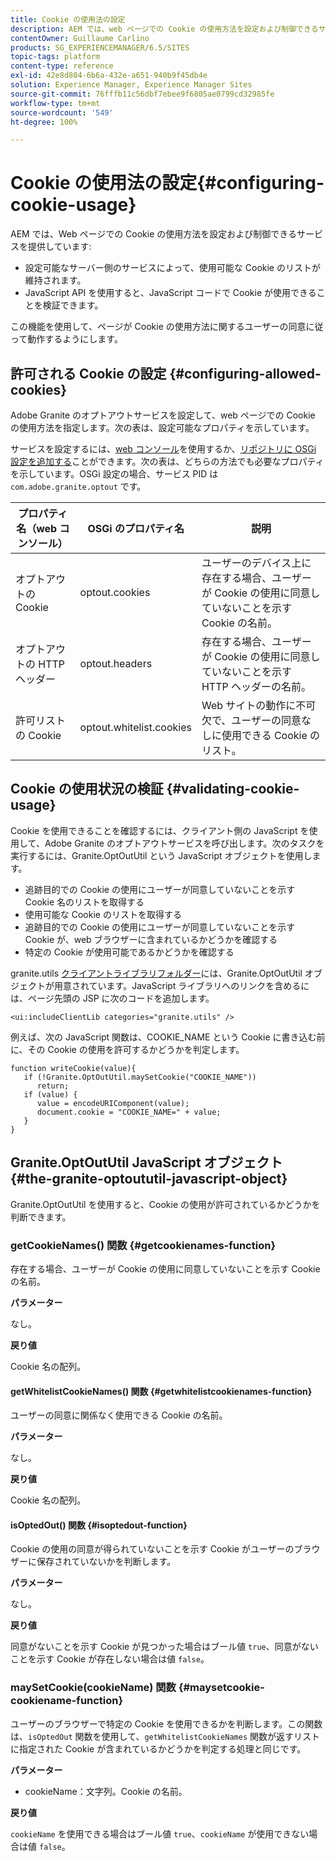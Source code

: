 ```yaml
---
title: Cookie の使用法の設定
description: AEM では、web ページでの Cookie の使用方法を設定および制御できるサービスが提供されています。
contentOwner: Guillaume Carlino
products: SG_EXPERIENCEMANAGER/6.5/SITES
topic-tags: platform
content-type: reference
exl-id: 42e8d804-6b6a-432e-a651-940b9f45db4e
solution: Experience Manager, Experience Manager Sites
source-git-commit: 76fffb11c56dbf7ebee9f6805ae0799cd32985fe
workflow-type: tm+mt
source-wordcount: '549'
ht-degree: 100%

---
```


# Cookie の使用法の設定{#configuring-cookie-usage}

AEM では、Web ページでの Cookie の使用方法を設定および制御できるサービスを提供しています:

* 設定可能なサーバー側のサービスによって、使用可能な Cookie のリストが維持されます。
* JavaScript API を使用すると、JavaScript コードで Cookie が使用できることを検証できます。

この機能を使用して、ページが Cookie の使用方法に関するユーザーの同意に従って動作するようにします。

## 許可される Cookie の設定 {#configuring-allowed-cookies}

Adobe Granite のオプトアウトサービスを設定して、web ページでの Cookie の使用方法を指定します。次の表は、設定可能なプロパティを示しています。

サービスを設定するには、[web コンソール](/help/sites-deploying/configuring-osgi.md#osgi-configuration-with-the-web-console)を使用するか、[リポジトリに OSGi 設定を追加する](/help/sites-deploying/configuring-osgi.md#adding-a-new-configuration-to-the-repository)ことができます。次の表は、どちらの方法でも必要なプロパティを示しています。OSGi 設定の場合、サービス PID は `com.adobe.granite.optout` です。

| プロパティ名（web コンソール） | OSGi のプロパティ名 | 説明 |
|---|---|---|
| オプトアウトの Cookie | optout.cookies | ユーザーのデバイス上に存在する場合、ユーザーが Cookie の使用に同意していないことを示す Cookie の名前。 |
| オプトアウトの HTTP ヘッダー | optout.headers | 存在する場合、ユーザーが Cookie の使用に同意していないことを示す HTTP ヘッダーの名前。 |
| 許可リストの Cookie | optout.whitelist.cookies | Web サイトの動作に不可欠で、ユーザーの同意なしに使用できる Cookie のリスト。 |

## Cookie の使用状況の検証 {#validating-cookie-usage}

Cookie を使用できることを確認するには、クライアント側の JavaScript を使用して、Adobe Granite のオプトアウトサービスを呼び出します。次のタスクを実行するには、Granite.OptOutUtil という JavaScript オブジェクトを使用します。

* 追跡目的での Cookie の使用にユーザーが同意していないことを示す Cookie 名のリストを取得する
* 使用可能な Cookie のリストを取得する
* 追跡目的での Cookie の使用にユーザーが同意していないことを示す Cookie が、web ブラウザーに含まれているかどうかを確認する
* 特定の Cookie が使用可能であるかどうかを確認する

granite.utils [クライアントライブラリフォルダー](/help/sites-developing/clientlibs.md#referencing-client-side-libraries)には、Granite.OptOutUtil オブジェクトが用意されています。JavaScript ライブラリへのリンクを含めるには、ページ先頭の JSP に次のコードを追加します。

`<ui:includeClientLib categories="granite.utils" />`

例えば、次の JavaScript 関数は、COOKIE_NAME という Cookie に書き込む前に、その Cookie の使用を許可するかどうかを判定します。

```
function writeCookie(value){
   if (!Granite.OptOutUtil.maySetCookie("COOKIE_NAME"))
      return;
   if (value) {
      value = encodeURIComponent(value);
      document.cookie = "COOKIE_NAME=" + value;
   }
}
```

## Granite.OptOutUtil JavaScript オブジェクト {#the-granite-optoututil-javascript-object}

Granite.OptOutUtil を使用すると、Cookie の使用が許可されているかどうかを判断できます。

### getCookieNames() 関数 {#getcookienames-function}

存在する場合、ユーザーが Cookie の使用に同意していないことを示す Cookie の名前。

**パラメーター**

なし。

**戻り値**

Cookie 名の配列。

#### getWhitelistCookieNames() 関数 {#getwhitelistcookienames-function}

ユーザーの同意に関係なく使用できる Cookie の名前。

**パラメーター**

なし。

**戻り値**

Cookie 名の配列。

#### isOptedOut() 関数 {#isoptedout-function}

Cookie の使用の同意が得られていないことを示す Cookie がユーザーのブラウザーに保存されていないかを判断します。

**パラメーター**

なし。

**戻り値**

同意がないことを示す Cookie が見つかった場合はブール値 `true`、同意がないことを示す Cookie が存在しない場合は値 `false`。

### maySetCookie(cookieName) 関数 {#maysetcookie-cookiename-function}

ユーザーのブラウザーで特定の Cookie を使用できるかを判断します。この関数は、`isOptedOut` 関数を使用して、`getWhitelistCookieNames` 関数が返すリストに指定された Cookie が含まれているかどうかを判定する処理と同じです。

**パラメーター**

* cookieName：文字列。Cookie の名前。

**戻り値**

`cookieName` を使用できる場合はブール値 `true`、`cookieName` が使用できない場合は値 `false`。
